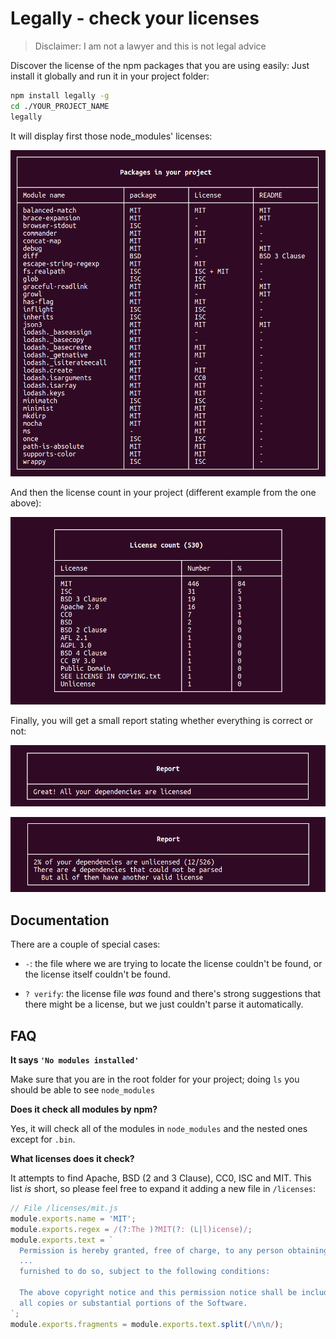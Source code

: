 # Legally - check your licenses

> Disclaimer: I am not a lawyer and this is not legal advice

Discover the license of the npm packages that you are using easily: Just install it globally and run it in your project folder:

```bash
npm install legally -g
cd ./YOUR_PROJECT_NAME
legally
```

It will display first those node_modules' licenses:

![Licenses](images/licenses.png)

And then the license count in your project (different example from the one above):

![License count](images/count.png)

Finally, you will get a small report stating whether everything is correct or not:

![License count](images/report-clear.png)

![License count](images/report-error.png)

## Documentation

There are a couple of special cases:

- `-`: the file where we are trying to locate the license couldn't be found, or the license itself couldn't be found.

- `? verify`: the license file *was* found and there's strong suggestions that there might be a license, but we just couldn't parse it automatically.





## FAQ

**It says `'No modules installed'`**

Make sure that you are in the root folder for your project; doing `ls` you should be able to see `node_modules`



**Does it check all modules by npm?**

Yes, it will check all of the modules in `node_modules` and the nested ones except for `.bin`.


**What licenses does it check?**

It attempts to find Apache, BSD (2 and 3 Clause), CC0, ISC and MIT. This list *is* short, so please feel free to expand it adding a new file in `/licenses`:

```js
// File /licenses/mit.js
module.exports.name = 'MIT';
module.exports.regex = /(?:The )?MIT(?: (L|l)icense)/;
module.exports.text = `
  Permission is hereby granted, free of charge, to any person obtaining a copy
  ...
  furnished to do so, subject to the following conditions:

  The above copyright notice and this permission notice shall be included in
  all copies or substantial portions of the Software.
`;
module.exports.fragments = module.exports.text.split(/\n\n/);
```
